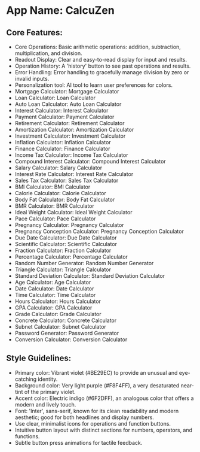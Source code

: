 # **App Name**: CalcuZen

## Core Features:

- Core Operations: Basic arithmetic operations: addition, subtraction, multiplication, and division.
- Readout Display: Clear and easy-to-read display for input and results.
- Operation History: A 'history' button to see past operations and results.
- Error Handling: Error handling to gracefully manage division by zero or invalid inputs.
- Personalization tool: AI tool to learn user preferences for colors.
- Mortgage Calculator: Mortgage Calculator
- Loan Calculator: Loan Calculator
- Auto Loan Calculator: Auto Loan Calculator
- Interest Calculator: Interest Calculator
- Payment Calculator: Payment Calculator
- Retirement Calculator: Retirement Calculator
- Amortization Calculator: Amortization Calculator
- Investment Calculator: Investment Calculator
- Inflation Calculator: Inflation Calculator
- Finance Calculator: Finance Calculator
- Income Tax Calculator: Income Tax Calculator
- Compound Interest Calculator: Compound Interest Calculator
- Salary Calculator: Salary Calculator
- Interest Rate Calculator: Interest Rate Calculator
- Sales Tax Calculator: Sales Tax Calculator
- BMI Calculator: BMI Calculator
- Calorie Calculator: Calorie Calculator
- Body Fat Calculator: Body Fat Calculator
- BMR Calculator: BMR Calculator
- Ideal Weight Calculator: Ideal Weight Calculator
- Pace Calculator: Pace Calculator
- Pregnancy Calculator: Pregnancy Calculator
- Pregnancy Conception Calculator: Pregnancy Conception Calculator
- Due Date Calculator: Due Date Calculator
- Scientific Calculator: Scientific Calculator
- Fraction Calculator: Fraction Calculator
- Percentage Calculator: Percentage Calculator
- Random Number Generator: Random Number Generator
- Triangle Calculator: Triangle Calculator
- Standard Deviation Calculator: Standard Deviation Calculator
- Age Calculator: Age Calculator
- Date Calculator: Date Calculator
- Time Calculator: Time Calculator
- Hours Calculator: Hours Calculator
- GPA Calculator: GPA Calculator
- Grade Calculator: Grade Calculator
- Concrete Calculator: Concrete Calculator
- Subnet Calculator: Subnet Calculator
- Password Generator: Password Generator
- Conversion Calculator: Conversion Calculator

## Style Guidelines:

- Primary color: Vibrant violet (#BE29EC) to provide an unusual and eye-catching identity.
- Background color: Very light purple (#F8F4FF), a very desaturated near-tint of the primary violet.
- Accent color: Electric indigo (#6F2DFF), an analogous color that offers a modern and lively touch.
- Font: 'Inter', sans-serif, known for its clean readability and modern aesthetic; good for both headlines and display numbers.
- Use clear, minimalist icons for operations and function buttons.
- Intuitive button layout with distinct sections for numbers, operators, and functions.
- Subtle button press animations for tactile feedback.